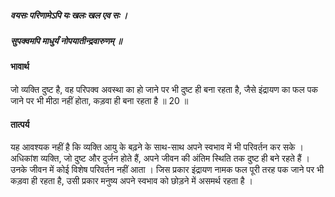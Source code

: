 ##### वयसः परिणामेऽपि यः खलः खल एव सः ।
##### सुपक्वमपि माधुर्यं नोपयातीन्द्रवारुणम् ॥

#### भावार्थ

जो व्यक्ति दुष्ट है, वह परिपक्व अवस्था का हो जाने पर भी दुष्ट ही बना रहता है, जैसे इंद्रायण का फल पक जाने पर भी मीठा नहीं होता, कड़वा ही बना रहता है ॥ 20 ॥

#### तात्पर्य

यह आवश्यक नहीं है कि व्यक्ति आयु के बढ़ने के साथ-साथ अपने स्वभाव में भी परिवर्तन कर सके । अधिकांश व्यक्ति, जो दुष्ट और दुर्जन होते हैं, अपने जीवन की अंतिम स्थिति तक दुष्ट ही बने रहते हैं । उनके जीवन में कोई विशेष परिवर्तन नहीं आता । जिस प्रकार इंद्रायण नामक फल पूरी तरह पक जाने पर भी कड़वा ही रहता है, उसी प्रकार मनुष्य अपने स्वभाव को छोड़ने में असमर्थ रहता है ।
